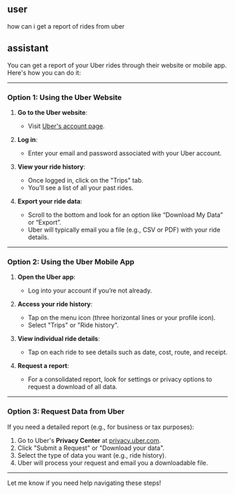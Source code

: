 ## user
how can i get a report of rides from uber 
## assistant

You can get a report of your Uber rides through their website or mobile app. Here's how you can do it:

---

### **Option 1: Using the Uber Website**
1. **Go to the Uber website**:
   - Visit [Uber's account page](https://riders.uber.com/).
   
2. **Log in**:
   - Enter your email and password associated with your Uber account.

3. **View your ride history**:
   - Once logged in, click on the "Trips" tab.
   - You’ll see a list of all your past rides.

4. **Export your ride data**:
   - Scroll to the bottom and look for an option like “Download My Data” or “Export”.
   - Uber will typically email you a file (e.g., CSV or PDF) with your ride details.

---

### **Option 2: Using the Uber Mobile App**
1. **Open the Uber app**:
   - Log into your account if you’re not already.

2. **Access your ride history**:
   - Tap on the menu icon (three horizontal lines or your profile icon).
   - Select "Trips" or "Ride history".

3. **View individual ride details**:
   - Tap on each ride to see details such as date, cost, route, and receipt.

4. **Request a report**:
   - For a consolidated report, look for settings or privacy options to request a download of all data.

---

### **Option 3: Request Data from Uber**
If you need a detailed report (e.g., for business or tax purposes):
1. Go to Uber's **Privacy Center** at [privacy.uber.com](https://privacy.uber.com/).
2. Click "Submit a Request" or "Download your data".
3. Select the type of data you want (e.g., ride history).
4. Uber will process your request and email you a downloadable file.

---

Let me know if you need help navigating these steps!